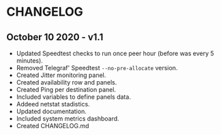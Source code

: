 # CHANGELOG

## October 10 2020 - v1.1

* Updated Speedtest checks to run once peer hour (before was every 5 minutes).
* Removed Telegraf' Speedtest `--no-pre-allocate` version.
* Created Jitter monitoring panel.
* Created availability row and panels.
* Created Ping per destination panel.
* Included variables to define panels data.
* Addeed netstat stadistics.
* Updated documentation.
* Included system metrics dashboard.
* Created CHANGELOG.md
